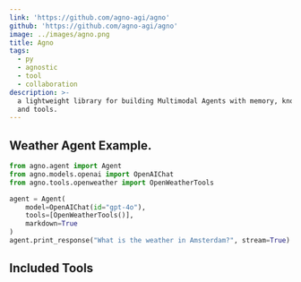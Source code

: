 ```yaml
---
link: 'https://github.com/agno-agi/agno'
github: 'https://github.com/agno-agi/agno'
image: ../images/agno.png
title: Agno
tags:
  - py
  - agnostic
  - tool
  - collaboration
description: >-
  a lightweight library for building Multimodal Agents with memory, knowledge
  and tools.
---
```


## Weather Agent Example.

```py
from agno.agent import Agent
from agno.models.openai import OpenAIChat
from agno.tools.openweather import OpenWeatherTools

agent = Agent(
    model=OpenAIChat(id="gpt-4o"),
    tools=[OpenWeatherTools()],
    markdown=True
)
agent.print_response("What is the weather in Amsterdam?", stream=True)
```


## Included Tools

